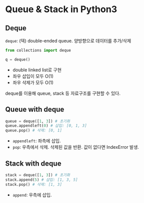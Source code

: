 # Queue & Stack in Python3

## Deque

`deque`: (덱) double-ended queue. 양방향으로 데이터를 추가/삭제

```python
from collections import deque

q = deque()
```

- double linked list로 구현
- 좌우 삽입이 모두 O(1)
- 좌우 삭제가 모두 O(1)

deque를 이용해 queue, stack 등 자료구조를 구현할 수 있다.

## Queue with deque

```python
queue = deque([1, 3]) # 초기화
queue.appendleft(0) # 삽입: [0, 1, 3]
queue.pop() # 삭제: [0, 1]
```

- `appendleft`: 좌측에 삽입.
- `pop`: 우측에서 삭제. 삭제된 값을 반환. 값이 없다면 IndexError 발생.

## Stack with deque

```python
stack = deque([1, 3]) # 초기화
stack.append(5) # 삽입: [1, 3, 5]
stack.pop() # 삭제: [1, 3]
```

- `append`: 우측에 삽입.
